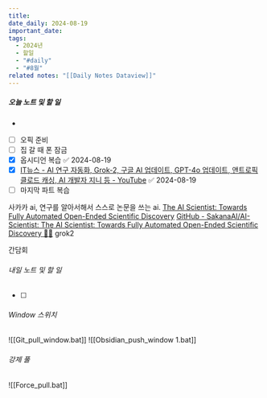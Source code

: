 ```yaml
---
title: 
date_daily: 2024-08-19
important_date: 
tags:
  - 2024년
  - 할일
  - "#daily"
  - "#8월"
related notes: "[[Daily Notes Dataview]]"
---
```

##### 오늘 노트 및 할 일 
- 
- [ ] 오픽 준비
- [ ] 집 갈 때 폰 잠금
- [x] 옵시디언 복습 ✅ 2024-08-19
- [x] [IT뉴스 - AI 연구 자동화, Grok-2, 구글 AI 업데이트, GPT-4o 업데이트, 앤트로픽 클로드 캐싱, AI 개발자 지니 등 - YouTube](https://www.youtube.com/watch?v=_yjvoewslD8&t=2291s) ✅ 2024-08-19
- [ ] 마지막 파트 복습

사카카 ai, 연구를 알아서해서 스스로 논문을 쓰는 ai.
[The AI Scientist: Towards Fully Automated Open-Ended Scientific Discovery](https://sakana.ai/ai-scientist/)
[GitHub - SakanaAI/AI-Scientist: The AI Scientist: Towards Fully Automated Open-Ended Scientific Discovery 🧑‍🔬](https://github.com/SakanaAI/AI-Scientist)
grok2

간담회

###### 내일 노트 및 할 일
- [ ] 


######  Window 스위치
![[Git_pull_window.bat]]
![[Obsidian_push_window 1.bat]]



###### 강제 풀
![[Force_pull.bat]]